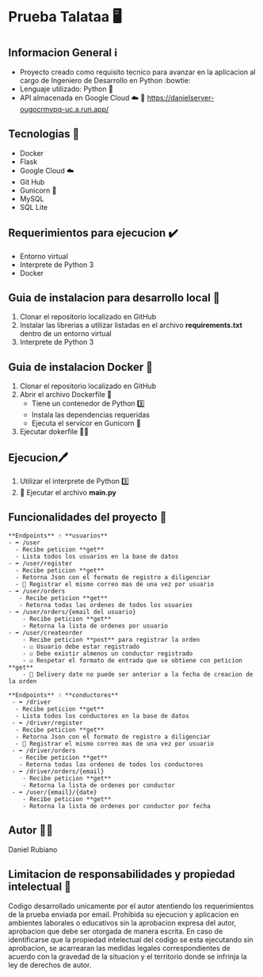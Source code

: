 
# Prueba Talataa 🖥️



## Informacion General ℹ️
- Proyecto creado como requisito tecnico para avanzar en la aplicacion al cargo de Ingeniero de Desarrollo en Python :bowtie:
- Lenguaje utilizado: Python 💯
- API almacenada en Google Cloud ☁️
    🔗 https://danielserver-ougocrmvpq-uc.a.run.app/

## Tecnologias 💾
- Docker
- Flask
- Google Cloud ☁️
- Git Hub
- Gunicorn 🦄
- MySQL
- SQL Lite

## Requerimientos para ejecucion ✔️
- Entorno virtual
- Interprete de Python 3 
- Docker

## Guia de instalacion para desarrollo local 📖
 1. Clonar el repositorio localizado en GitHub
 3. Instalar las librerias a utilizar listadas en el archivo **requirements.txt** dentro de un entorno virtual
 4. Interprete de Python 3

## Guia de instalacion Docker 📖
 1. Clonar el repositorio localizado en GitHub
 3. Abrir el archivo Dockerfile 📂
      - Tiene un contenedor de Python 3️⃣
      - Instala las dependencias requeridas
      - Ejecuta el servicor en Gunicorn 🦄
 5. Ejecutar dokerfile 🏃‍♀️

## Ejecucion🖊️
 1. Utilizar el interprete de Python 3️⃣
 2. 🏃 Ejecutar el archivo **main.py**


## Funcionalidades del proyecto 📝
`````````
**Endpoints** ☝️ **usuarios**
- ➡️ /user 
  - Recibe peticion **get** 
  - Lista todos los usuarios en la base de datos
- ➡️ /user/register
  - Recibe peticion **get**
  - Retorna Json con el formato de registro a diligenciar
  - 🚫 Registrar el mismo correo mas de una vez por usuario
- ➡️ /user/orders
   - Recibe peticion **get** 
   - Retorna todas las ordenes de todos los usuarios
- ➡️ /user/orders/{email del usuario}
    - Recibe peticion **get**
    - Retorna la lista de ordenes por usuario
- ➡️ /user/createorder
    - Recibe peticion **post** para registrar la orden
    - ☑️ Usuario debe estar registrado
    - ☑️ Debe existir almenos un conductor registrado
    - ☑️ Respetar el formato de entrada que se obtiene con peticion **get**
    - 🚫 Delivery date no puede ser anterior a la fecha de creacion de la orden
   
**Endpoints** ☝️ **conductores**   
 - ➡️ /driver 
  - Recibe peticion **get** 
  - Lista todos los conductores en la base de datos
 - ➡️ /driver/register
  - Recibe peticion **get**
  - Retorna Json con el formato de registro a diligenciar
  - 🚫 Registrar el mismo correo mas de una vez por usuario
 - ➡️ /driver/orders
   - Recibe peticion **get** 
   - Retorna todas las ordenes de todos los conductores
 - ➡️ /driver/orders/{email}
    - Recibe peticion **get**
    - Retorna la lista de ordenes por conductor
 - ➡️ /user/{email}/{date}
    - Recibe peticion **get**
    - Retorna la lista de ordenes por conductor por fecha
````````````

## Autor 🧞‍♂️
  Daniel Rubiano
  
## Limitacion de responsabilidades y propiedad intelectual 🧠
Codigo desarrollado unicamente por el autor atentiendo los requerimientos de la prueba enviada por email. Prohibida su ejecucion y aplicacion en ambientes         laborales o educativos sin la aprobacion expresa del autor, aprobacion que debe ser otorgada de manera escrita. 
En caso de identificarse que la propiedad intelectual del codigo se esta ejecutando sin aprobacion, se acarrearan las medidas legales correspondientes de acuerdo con la gravedad de la situacion y el territorio donde se infrinja la ley de derechos de autor.



